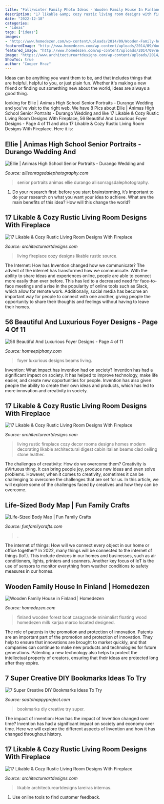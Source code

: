 ```yaml
---
title: "Fall/winter Family Photo Ideas - Wooden Family House In Finland"
description: "17 likable &amp; cozy rustic living room designs with fireplace"
date: "2022-12-18"
categories:
- "ideas"
tags: ["ideas"]
images:
- "http://www.homedezen.com/wp-content/uploads/2014/09/Wooden-Family-house-in-Finland-09.jpg"
featuredImage: "http://www.homedezen.com/wp-content/uploads/2014/09/Wooden-Family-house-in-Finland-09.jpg"
featured_image: "http://www.homedezen.com/wp-content/uploads/2014/09/Wooden-Family-house-in-Finland-09.jpg"
image: "https://www.architectureartdesigns.com/wp-content/uploads/2014/12/1054-630x950.jpg"
ShowToc: true
author: "Cooper Mraz"
---
```



Ideas can be anything you want them to be, and that includes things that are helpful, helpful to you, or just plain fun. Whether it's making a new friend or finding out something new about the world, ideas are always a good thing.

	

		
looking for Ellie | Animas High School Senior Portraits - Durango Wedding and you've visit to the right web. We have 8 Pics about Ellie | Animas High School Senior Portraits - Durango Wedding and like 17 Likable &amp; Cozy Rustic Living Room Designs With Fireplace, 56 Beautiful And Luxurious Foyer Designs - Page 4 of 11 and also 17 Likable &amp; Cozy Rustic Living Room Designs With Fireplace. Here it is:
		
    
## Ellie | Animas High School Senior Portraits - Durango Wedding And

<img loading=lazy src="https://allisonragsdalephotography.com/wp-content/uploads/2013/07/allisonragsdalephotography-5727.jpg" onerror="this.onerror=null;this.src='https://tse4.mm.bing.net/th?id=OIP.eR9zfPSOytNHbLM_vOiuyQHaLI&amp;pid=15.1';" alt="Ellie | Animas High School Senior Portraits - Durango Wedding and">

_Source: allisonragsdalephotography.com_

>senior portraits animas ellie durango allisonragsdalephotography. 

	

1. Do your research first: before you start brainstorming, it’s important to do your research on what you want your idea to achieve. What are the main benefits of this idea? How will this change the world?

    
## 17 Likable &amp; Cozy Rustic Living Room Designs With Fireplace

<img loading=lazy src="https://www.architectureartdesigns.com/wp-content/uploads/2014/12/358-630x454.jpg" onerror="this.onerror=null;this.src='https://tse1.mm.bing.net/th?id=OIP.NpzuQ2k66tt2gVa6hNiO-wHaFV&amp;pid=15.1';" alt="17 Likable &amp; Cozy Rustic Living Room Designs With Fireplace">

_Source: architectureartdesigns.com_

>living fireplace cozy designs likable rustic source. 

	

The Internet: How has Invention changed how we communicate?
The advent of the internet has transformed how we communicate. With the ability to share ideas and experiences online, people are able to connect more easily than ever before. This has led to a decreased need for face-to-face meetings and a rise in the popularity of online tools such as Slack, which allow for remote work. Additionally, social media has become an important way for people to connect with one another, giving people the opportunity to share their thoughts and feelings without having to leave their homes.

    
## 56 Beautiful And Luxurious Foyer Designs - Page 4 Of 11

<img loading=lazy src="https://homeepiphany.com/wp-content/uploads/2015/10/56-Beautiful-And-Luxurious-Foyer-Designs-19.jpg" onerror="this.onerror=null;this.src='https://tse3.mm.bing.net/th?id=OIP.6VFW1-DLjicUEQfnFDAdbAHaLJ&amp;pid=15.1';" alt="56 Beautiful And Luxurious Foyer Designs - Page 4 of 11">

_Source: homeepiphany.com_

>foyer luxurious designs beams living. 

	

Invention: What impact has invention had on society?
Invention has had a significant impact on society. It has helped to improve technology, make life easier, and create new opportunities for people. Invention has also given people the ability to create their own ideas and products, which has led to more innovation and creativity in society.

    
## 17 Likable &amp; Cozy Rustic Living Room Designs With Fireplace

<img loading=lazy src="https://www.architectureartdesigns.com/wp-content/uploads/2014/12/1054-630x950.jpg" onerror="this.onerror=null;this.src='https://tse2.mm.bing.net/th?id=OIP.8feaRpKzmXKm2dxunwxDKwHaLK&amp;pid=15.1';" alt="17 Likable &amp; Cozy Rustic Living Room Designs With Fireplace">

_Source: architectureartdesigns.com_

>living rustic fireplace cozy decor rooms designs homes modern decorating likable architectural digest cabin italian beams clad ceiling stone leather. 

	

The challenges of creativity: How do we overcome them?
Creativity is aVirtuous thing. It can bring people joy, produce new ideas and even solve problems. However, when it comes to creativity, sometimes it can be challenging to overcome the challenges that are set for us. In this article, we will explore some of the challenges faced by creatives and how they can be overcome.

    
## Life-Sized Body Map | Fun Family Crafts

<img loading=lazy src="https://funfamilycrafts.com/wp-content/uploads/2013/08/IMG_2149.jpg" onerror="this.onerror=null;this.src='https://tse1.mm.bing.net/th?id=OIP.gTmHu1WGy-Ftx72yM1BPcQHaLG&amp;pid=15.1';" alt="Life-Sized Body Map | Fun Family Crafts">

_Source: funfamilycrafts.com_

>. 

	

The internet of things: How will we connect every object in our home or office together?
In 2022, many things will be connected to the internet of things (IoT). This include devices in our homes and businesses, such as air conditioners, lights, printers and scanners. Another key focus of IoT is the use of sensors to monitor everything from weather conditions to safety measures in our homes.

    
## Wooden Family House In Finland | Homedezen

<img loading=lazy src="http://www.homedezen.com/wp-content/uploads/2014/09/Wooden-Family-house-in-Finland-09.jpg" onerror="this.onerror=null;this.src='https://tse1.mm.bing.net/th?id=OIP.AgovUMAQN-7Jnj0oSStyBAHaKI&amp;pid=15.1';" alt="Wooden Family House in Finland | Homedezen">

_Source: homedezen.com_

>finland wooden forest boat casagrande minimalist floating wood homedezen milk karjaa marco located designed. 

	

The role of patents in the promotion and protection of innovation.
Patents are an important part of the promotion and protection of innovation. They help to ensure that innovations are brought to market quickly, and that companies can continue to make new products and technologies for future generations. Patenting a new technology also helps to protect the intellectual property of creators, ensuring that their ideas are protected long after they expire.

    
## 7 Super Creative DIY Bookmarks Ideas To Try

<img loading=lazy src="https://sadtohappyproject.com/wp-content/uploads/2015/10/Creative-DIY-Bookmarks-Ideas6-300x400.jpg" onerror="this.onerror=null;this.src='https://tse4.mm.bing.net/th?id=OIP.438DwQNq4g384KEx3phO_gAAAA&amp;pid=15.1';" alt="7 Super Creative DIY Bookmarks Ideas To Try">

_Source: sadtohappyproject.com_

>bookmarks diy creative try super. 

	

The impact of invention: How has the impact of Invention changed over time?
Invention has had a significant impact on society and economy over time. Here we will explore the different aspects of Invention and how it has changed throughout history.

    
## 17 Likable &amp; Cozy Rustic Living Room Designs With Fireplace

<img loading=lazy src="http://www.architectureartdesigns.com/wp-content/uploads/2014/12/1054.jpg" onerror="this.onerror=null;this.src='https://tse3.mm.bing.net/th?id=OIP.j1KhNO6lfuGc9ifPlgFcagHaLL&amp;pid=15.1';" alt="17 Likable &amp; Cozy Rustic Living Room Designs With Fireplace">

_Source: architectureartdesigns.com_

>likable architectureartdesigns lareiras internas. 

	

1. Use online tools to find customer feedback.

